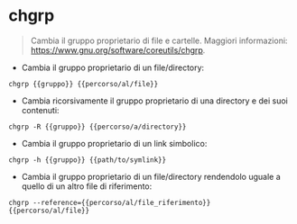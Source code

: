 # chgrp

> Cambia il gruppo proprietario di file e cartelle.
> Maggiori informazioni: <https://www.gnu.org/software/coreutils/chgrp>.

- Cambia il gruppo proprietario di un file/directory:

`chgrp {{gruppo}} {{percorso/al/file}}`

- Cambia ricorsivamente il gruppo proprietario di una directory e dei suoi contenuti:

`chgrp -R {{gruppo}} {{percorso/a/directory}}`

- Cambia il gruppo proprietario di un link simbolico:

`chgrp -h {{gruppo}} {{path/to/symlink}}`

- Cambia il gruppo proprietario di un file/directory rendendolo uguale a quello di un altro file di riferimento:

`chgrp --reference={{percorso/al/file_riferimento}} {{percorso/al/file}}`
